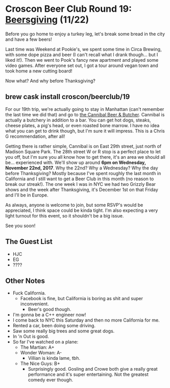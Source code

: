 # Croscon Beer Club Round 19: [Beersgiving](http://cannibalnyc.com/) (11/22)

Before you go home to enjoy a turkey leg, let's break some bread in the city and have a few
beers!

Last time was Weekend at Pookie's, we spent some time in Circa Brewing, with some dope pizza
and beer (I can't recall what I drank though... but I liked it!). Then we went to Pook's
fancy new apartment and played some video games. After everyone set out, I got a tour around
vegan town and took home a new cutting board!

Now what? And why before Thanksgiving?

## brew cask install croscon/beerclub/19

For our 19th trip, we're actually going to stay in Manhattan (can't remember the last time we did
that) and go to [the Cannibal Beer & Butcher](http://cannibalnyc.com/). Cannibal is actually a
butchery in addition to a bar. You can get hot dogs, steaks, cheese plates, a pig's head, or
even roasted bone marrow. I have no idea what you can get to drink though, but I'm sure it
will impress. This is a Chris G recommendation, after all!

Getting there is rather simple, Cannibal is on East 29th street, just north of Madison Square
Park. The 28th street W or R stop is a perfect place to let you off, but I'm sure you all know
how to get there, it's an area we should all be... experienced with. We'll show up around
**6pm on Wednesday, November 22nd, 2017**. Why the 22nd? Why a Wednesday? Why the day before
Thanksgiving? Mostly because I've spent roughly the last month in California and I still
want to get a Beer Club in  this month (no reason to break our streak!). The one week I was
in NYC we had two Grizzly Bear shows and the week after Thanksgiving, it's December 1st on
that Friday and I'll be in Europe.

As always, anyone is welcome to join, but some RSVP's would be appreciated, I think space
could be kinda tight. I'm also expecting a very light turnout for this event, so it shouldn't
be a big issue.

See you soon!

## The Guest List

* HJC
* EG
* ????

## Other Notes

* Fuck California.
  * Facebook is fine, but California is boring as shit and super inconvenient.
    * Beer's good though.
* I'm gonna be a C++ engineer now!
* I come back to NYC this Saturday and then no more California for me.
* Rented a car, been doing some driving.
* Saw some really big trees and some great dogs.
* In 'n Out is good.
* So far I've watched on a plane:
  * The Martian: A+
  * Wonder Woman: A-
    * Villian is kinda lame, tbh.
  * The Nice Guys: B+
    * Surprisingly good. Gosling and Crowe both give a really great performance and it's
      super entertaining. Not the greatest comedy ever though.
